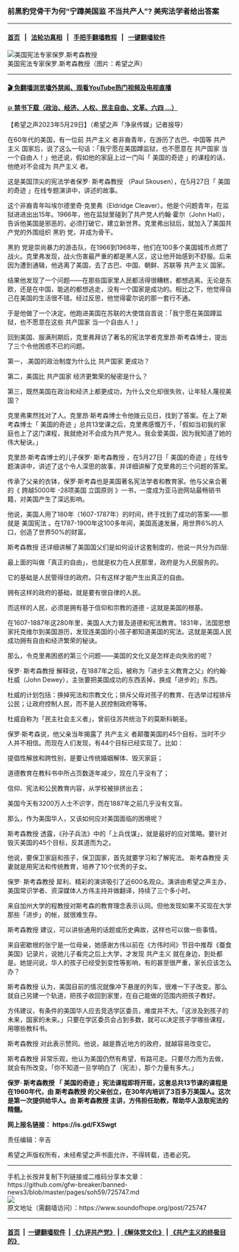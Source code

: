 ### 前黑豹党骨干为何“宁蹲美国监 不当共产人”? 美宪法学者给出答案
------------------------

#### [首页](https://github.com/gfw-breaker/banned-news3/blob/master/README.md) &nbsp;&nbsp;|&nbsp;&nbsp; [法轮功真相](https://github.com/begood0513/basic/blob/master/README.md)  &nbsp;&nbsp;|&nbsp;&nbsp; [手把手翻墙教程](https://github.com/gfw-breaker/guides/wiki)  &nbsp;&nbsp;|&nbsp;&nbsp; [一键翻墙软件](https://github.com/gfw-breaker/nogfw/blob/master/README.md)  



<div><img alt="美国宪法专家保罗.斯考森教授" src="https://img.soundofhope.org/2023-05/1680940958293-1685386862859.jpg"/>
<br/><figcaption class="caption">
 美国宪法专家保罗.斯考森教授（图片：希望之声）
</figcaption></div><hr/>

#### [ 🎬  免翻墙浏览墙外禁闻、观看YouTube热门视频及电视直播](https://github.com/gfw-breaker/HelloWorld)

#### [ 💥  禁书下载（政治、经济、人权、民主自由、文革、六四 ...）](https://github.com/gfw-breaker/books/blob/master/README.md)

<div><div class="Content__Wrapper sc-1bvya0-0 elmmKw article_body" data-checkusr="" itemprop="articleBody">
 <div id="post_place_1">
 </div>
 <p class="meta-top">
  <span class="meta">
   【希望之声2023年5月29日】（希望之声「净泉传媒」记者报导）
  </span>
 </p>
 <p class="Body" style="border:none;margin-bottom:11px">
  在60年代的美国，有一位前
  <ok href="/term/4429">
   共产主义
  </ok>
  者非裔青年，在游历了古巴、中国等
  <ok href="/term/4429">
   共产主义
  </ok>
  国家后，说了这么一句话：「我宁愿在美国蹲监狱，也不愿意在
  <ok href="/term/423343">
   共产国家
  </ok>
  当一个自由人！」他还说，假如他的家庭上过一门叫「
  <ok href="/term/875597">
   美国的奇迹
  </ok>
  」的课程的话，他绝对不会成为
  <ok href="/term/4429">
   共产主义
  </ok>
  者。
 </p>
 <p>
  这是美国顶尖的宪法学者保罗·
  <ok href="/term/141627">
   斯考森教授
  </ok>
  （Paul Skousen），在5月27日「
  <ok href="/term/875597">
   美国的奇迹
  </ok>
  」在线专题演讲中，讲述的故事。
 </p>
 <p>
  这个非裔青年叫埃尔德里奇·克里弗（Eldridge Cleaver）。他是个问题青年，在监狱进进出出15年。1966年，他在监狱里碰到了共产党人约翰·霍尔（John Hall），告诉他美国是邪恶的，必须打破它，建立新世界。克里弗出狱后，就加入了美国共产党的外围组织
  <ok href="/term/90239">
   黑豹
  </ok>
  党，并成为骨干。
 </p>
 <p>
  <ok href="/term/90239">
   黑豹
  </ok>
  党是崇尚暴力的游击队，在1966到1968年，他们在100多个美国城市点燃了战火。克里弗发现，战火伤害最严重的都是黑人区，这让他开始感到不舒服。后来因为遭到通辑，他逃离了美国，去了古巴、中国、朝鲜、苏联等
  <ok href="/term/4429">
   共产主义
  </ok>
  国家。
 </p>
 <p>
  结果他发现了一个问题——在那些国家里人民都活得很糟糕，都想逃离。无论是东欧，还是在中国，能逃的都想逃走，没有一个国家是成功的。相比之下，他觉得自己在美国的生活很不错。经过反思，他觉得霍尔说的那一套行不通。
 </p>
 <p>
  于是他做了一个决定。他跑进美国在苏联的大使馆自首说：「我宁愿在美国蹲监狱，也不愿意在这些
  <ok href="/term/423343">
   共产国家
  </ok>
  当一个自由人！」
 </p>
 <p>
  回到美国、服满刑期后，克里弗拜访了著名的宪法学者克里昂‧斯考森博士，提出了三个令他困惑不已的问题。
 </p>
 <p>
  第一，.美国的政治制度为什么比
  <ok href="/term/423343">
   共产国家
  </ok>
  更成功？
 </p>
 <p>
  第二，美国比
  <ok href="/term/423343">
   共产国家
  </ok>
  经济更繁荣的秘密是什么？
 </p>
 <p>
  第三，既然美国在政治和经济上都更成功，为什么文化却很失败，让年轻人蔑视美国？
 </p>
 <p>
  克里弗果然找对了人。克里昂‧斯考森博士令他拨云见日，找到了答案。在上了斯考森博士「
  <ok href="/term/875597">
   美国的奇迹
  </ok>
  」总共13堂课之后，克里弗感慨万千，「假如当初我的家庭也上了这门课程，我就绝对不会成为共产党人。我会爱美国，因为我知道了她的伟大秘诀。」
 </p>
 <p>
  克里昂‧斯考森博士的儿子保罗·
  <ok href="/term/141627">
   斯考森教授
  </ok>
  ，在5月27日「
  <ok href="/term/875597">
   美国的奇迹
  </ok>
  」在线专题演讲中，讲述了这个令人深思的故事，并详细讲解了克里弗的三个问题的答案。
 </p>
 <p>
  传承了父亲的衣钵，保罗·斯考森也是美国著名宪法学者和教育家。他与父亲合著的《
  <ok href="/term/875600">
   跨越5000年
  </ok>
  -28项美国
  <ok href="/term/177899">
   立国原则
  </ok>
  》一书，一度成为亚马逊网站最畅销书籍，对美国产生了深远影响。
 </p>
 <p>
  他说，美国人用了180年（1607-1787年）的时间，终于找到了成功的答案——那就是
  <ok href="/term/1942">
   美国宪法
  </ok>
  。在1787-1900年这100多年间，美国高速发展，用世界6%的人口，创造了世界50%的财富。
 </p>
 <p>
  <ok href="/term/141627">
   斯考森教授
  </ok>
  还详细讲解了美国国父们是如何设计这套制度的，他说一共分为四层:
 </p>
 <p>
  最上面的叫做「真正的自由」，也就是权力在人民那里，政府是为人民服务的。
 </p>
 <p>
  它的基础是人民管得住的政府。只有这样才能产生出真正的自由。
 </p>
 <p>
  拥有这样的政府的基础，就是要有很自律的人民。
 </p>
 <p>
  而这样的人民，必须是拥有基于信仰和宗教的道德 - 这就是美国的根基。
 </p>
 <p>
  在1607-1887年这280年里，美国人大力普及道德和宪法教育。1831年，法国思想家托克维尔到美国游历，发现连美国的小孩子都知道美国的宪法。这就是美国人民成功拥有自由和经济繁荣的秘诀。
 </p>
 <p>
  那么，令克里弗困惑的第三个问题——美国的文化又是怎样走向失败的呢？
 </p>
 <p>
  保罗‧
  <ok href="/term/141627">
   斯考森教授
  </ok>
  解释说，在1887年之后，被称为「进步主义教育之父」的约翰·杜威（John Dewey），主张要把美国成功的东西丢掉，换成「进步的」东西。
 </p>
 <p>
  杜威的计划包括：换掉宪法和宗教文化；排斥父母对孩子的教育、在选举过程排斥公民；让政府控制人民，而不是人民控制政府等等。
 </p>
 <p>
  杜威自称为「民主社会主义者」，曾前往苏共统治下的莫斯科朝圣。
 </p>
 <p>
  保罗‧斯考森说，他父亲当年揭露了
  <ok href="/term/4429">
   共产主义
  </ok>
  者颠覆美国的45个目标，当时不少人并不相信。而现在人们发现，有44个目标已经实现了。比如：
 </p>
 <p>
  提倡性解放和跨性别，是要让传统婚姻解体、毁灭家庭；
 </p>
 <p>
  道德教育在教科书中所占页数逐年减少，现在几乎没有了；
 </p>
 <p>
  信仰、宪法和公民教育内容，从学校被排挤出去；
 </p>
 <p>
  美国今天有3200万人士不识字，而在1887年之前几乎没有文盲。
 </p>
 <p>
  那么，作为美国华人，又该如何应对美国面临的困境呢？
 </p>
 <p>
  <ok href="/term/141627">
   斯考森教授
  </ok>
  透露，《孙子兵法》中的「上兵伐谋」，就是最好的应对策略。要针对毁灭美国的45个目标，反其道而为之。
 </p>
 <p>
  他说，要保卫家庭和孩子，保卫国家，首先就要学习和了解宪法。
  <ok href="/term/141627">
   斯考森教授
  </ok>
  夫妻就是用宪法和传统教育，培养了10个优秀的子女。
 </p>
 <p>
  保罗·
  <ok href="/term/141627">
   斯考森教授
  </ok>
  犀利、精彩的演讲吸引了近600名观众。演讲由希望之声主办，美国常识学者、资深媒体人方伟主持并做翻译，持续了三个多小时。
 </p>
 <p>
  来自加州大学的程教授对斯考森的教育理念表示认同。但他发现如果不买现在大学那些「进步」的帐，就很难生存。
 </p>
 <p>
  <ok href="/term/141627">
   斯考森教授
  </ok>
  建议，可以讲些通用的话题或历史典故，这样也可以做一些事情。
 </p>
 <p>
  来自密歇根的张宁是一位母亲，她感谢方伟以前在《方伟时间》节目中推荐《蚕食美国》记录片，说她儿子看完之后上大学，才发现
  <ok href="/term/4429">
   共产主义
  </ok>
  就在身边，到处都是。她提问说，华人的孩子已经受到变性等影响，有的甚至很严重，家长应该怎么办？
 </p>
 <p>
  <ok href="/term/141627">
   斯考森教授
  </ok>
  认为，美国目前的情况就像冲下悬崖的列车，很难一下子改变。那么就自己另建一个轨道，把孩子收回到家里，在自己能做的范围内把孩子教好。
 </p>
 <p>
  方伟建议，有条件的美国华人应去竞选学区委员，难度并不大。「这涉及到孩子的未来，国家的未来。」只要在学区委员会占到多数，就可以决定孩子学哪些课程，用哪些教科书。
 </p>
 <p>
  <ok href="/term/141627">
   斯考森教授
  </ok>
  对此表示赞同。他说，越是靠近地方的政府，就越容易改变它。
 </p>
 <p>
  <ok href="/term/141627">
   斯考森教授
  </ok>
  非常乐观，他认为美国仍然有希望，有路可走。只要尽力而为去做，就会有所改变。「你不知道一旦学明白了（宪法），那个力量有多大。」
 </p>
 <p>
  <strong>
   保罗·
   <ok href="/term/141627">
    斯考森教授
   </ok>
   「
   <ok href="/term/875597">
    美国的奇迹
   </ok>
   」宪法课程即将开班，这套总共13节课的课程是在1960年代，由
   <ok href="/term/141627">
    斯考森教授
   </ok>
   的父亲创立，在30年内培训了3百多万美国人。这次是第一次提供给华人。由
   <ok href="/term/141627">
    斯考森教授
   </ok>
   主讲，方伟担任助教，帮助华人汲取宪法的精髓。
  </strong>
 </p>
 <p>
  <strong>
   网上报名链接：
   <ok href="https://is.gd/FXSwgt">
    https://is.gd/FXSwgt
   </ok>
  </strong>
 </p>
 <p class="meta-btm">
  责任编辑：辛吉
 </p>
 <p class="meta-btm">
  希望之声版权所有，未经希望之声书面允许，不得转载，违者必究。
 </p>
</div>
</div>
<hr/>
手机上长按并复制下列链接或二维码分享本文章：<br/>
https://github.com/gfw-breaker/banned-news3/blob/master/pages/soh59/725747.md <br/>
<a href='https://github.com/gfw-breaker/banned-news3/blob/master/pages/soh59/725747.md'><img src='https://github.com/gfw-breaker/banned-news3/blob/master/pages/soh59/725747.md.png'/></a> <br/>
原文地址（需翻墙访问）：https://www.soundofhope.org/post/725747


------------------------
#### [首页](https://github.com/gfw-breaker/banned-news3/blob/master/README.md) &nbsp;|&nbsp; [一键翻墙软件](https://github.com/gfw-breaker/nogfw/blob/master/README.md) &nbsp;| [《九评共产党》](https://github.com/gfw-breaker/9ping.md/blob/master/README.md#九评之一评共产党是什么) | [《解体党文化》](https://github.com/gfw-breaker/jtdwh.md/blob/master/README.md) | [《共产主义的终极目的》](https://github.com/gfw-breaker/gczydzjmd.md/blob/master/README.md)


<img src='http://gfw-breaker.win/banned-news3/pages/soh59/725747.md' width='0px' height='0px'/>